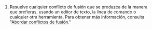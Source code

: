 1. Resuelve cualquier conflicto de fusión que se produzca de la manera que prefieras, usando un editor de texto, la línea de comando o cualquier otra herramienta. Para obtener más información, consulta "[Abordar conflictos de fusión](/github/collaborating-with-issues-and-pull-requests/addressing-merge-conflicts)."
